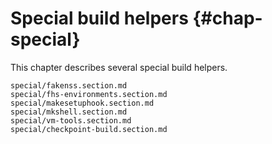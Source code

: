 # Special build helpers {#chap-special}

This chapter describes several special build helpers.

```{=include=} sections
special/fakenss.section.md
special/fhs-environments.section.md
special/makesetuphook.section.md
special/mkshell.section.md
special/vm-tools.section.md
special/checkpoint-build.section.md
```
